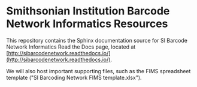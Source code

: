 # Smithsonian Institution Barcode Network Informatics Resources
This repository contains the Sphinx documentation source for SI Barcode Network Informatics Read the Docs page, located at [http://sibarcodenetwork.readthedocs.io/](http://sibarcodenetwork.readthedocs.io/).

We will also host important supporting files, such as the FIMS spreadsheet template ("SI Barcoding Network FIMS template.xlsx").

